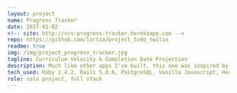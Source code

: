 ```yaml
---
layout: project
name: Progress Tracker
date: 2017-01-02
<!-- site: http://vcs-progress-tracker.herokuapp.com -->
repo: https://github.com/lortza/project_todo_twilio
readme: true
img: /img/project_progress_tracker.jpg
tagline: Curriculum Velocity & Completion Date Projection
description: Much like other apps I've built, this one was inspired by my need for a specific tool to make my life easier. I was working my way through a self-paced software engineering curriculum and wanted to be able to primarily 1) track my progress and 2) estimate my completion date. I built this app and it has, indeed, solved my problem.
tech_used: Ruby 2.4.2, Rails 5.0.6, PostgreSQL, Vanilla Javascript, Heroku
role: solo project, full stack
---
```

